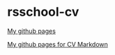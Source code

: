 # rsschool-cv
[My github pages](https://alexkul84.github.io/rsschool-cv/)

[My github pages for CV Markdown](https://alexkul84.github.io/rsschool-cv/cv)